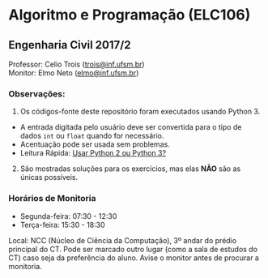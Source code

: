 # Algoritmo e Programação (ELC106)
## Engenharia Civil 2017/2

Professor: Celio Trois ([trois@inf.ufsm.br](mailto:trois@inf.ufsm.br))<br>
Monitor: Elmo Neto ([elmo@inf.ufsm.br](mailto:elmo@inf.ufsm.br))<br>

### Observações:<br>
1. Os códigos-fonte deste repositório foram executados usando Python 3.<br>
* A entrada digitada pelo usuário deve ser convertida para o tipo de dados `int` ou `float` quando for necessário.<br>
* Acentuação pode ser usada sem problemas.<br>
* Leitura Rápida: [Usar Python 2 ou Python 3?](http://python.org.br/qual-python)

2. São mostradas soluções para os exercícios, mas elas **NÃO** são as únicas possíveis.<br>

### Horários de Monitoria
* Segunda-feira: 07:30 - 12:30
* Terça-feira: 15:30 - 18:30

Local: NCC (Núcleo de Ciência da Computação), 3º andar do prédio principal do CT. Pode ser marcado outro lugar (como a sala de estudos do CT) caso seja da preferência do aluno. Avise o monitor antes de procurar a monitoria.
